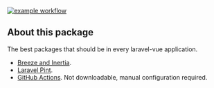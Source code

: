 [![example workflow](https://github.com/glisandro/laravel-vue-core/actions/workflows/tests.yml/badge.svg)](https://github.com/glisandro/laravel-vue-core/actions)

## About this package

The best packages that should be in every laravel-vue application.

- [Breeze and Inertia](https://laravel.com/docs/11.x/starter-kits#breeze-and-inertia).
- [Laravel Pint](https://laravel.com/docs/11.x/pint).
- [GitHub Actions](https://github.com/glisandro/laravel-vue-core/actions). Not downloadable, manual configuration required.
